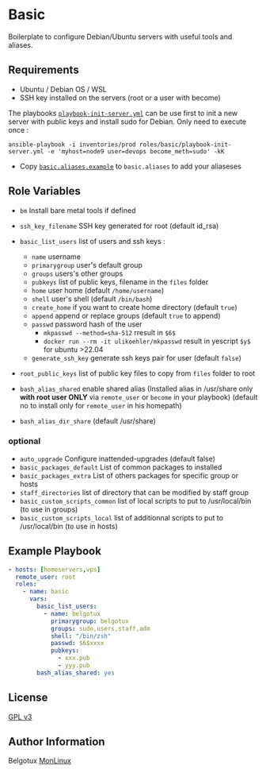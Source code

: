 Basic
=====

Boilerplate to configure Debian/Ubuntu servers with useful tools and aliases.

Requirements
------------

- Ubuntu / Debian OS / WSL
- SSH key installed on the servers (root or a user with become)

The playbooks [`playbook-init-server.yml`](playbook-init-server.yml) can be use first to init a new server with public keys and install sudo for Debian. Only need to execute once : 
```
ansible-playbook -i inventories/prod roles/basic/playbook-init-server.yml -e 'myhost=node9 user=devops become_meth=sudo' -kK
``` 

- Copy [`basic.aliases.example`](files/basic.aliases.example) to `basic.aliases` to add your aliaseses

Role Variables
--------------

- `bm` Install bare metal tools if defined
- `ssh_key_filename` SSH key generated for root (default id_rsa)

- `basic_list_users` list of users and ssh keys :
  - `name` username
  - `primarygroup` user's default group
  - `groups` users's other groups
  - `pubkeys` list of public keys, filename in the `files` folder 
  - `home` user home (default `/home/username`)
  - `shell` user's shell (default `/bin/bash`)
  - `create_home` if you want to create home directory (default `true`)
  - `append` append or replace groups (default `true` to append)
  - `passwd` password hash of the user 
    - `mkpasswd --method=sha-512` rresult in `$6$`
    - `docker run --rm -it ulikoehler/mkpasswd` result in yescript `$y$` for ubuntu >22.04
  - `generate_ssh_key` generate ssh keys pair for user (default `false`)
- `root_public_keys` list of public key files to copy from `files` folder to root

- `bash_alias_shared` enable shared alias (Installed alias in /usr/share only **with root user ONLY** via `remote_user` or `become` in your playbook) (default no to install only for `remote_user` in his homepath)
- `bash_alias_dir_share` (default /usr/share)

### optional
- `auto_upgrade` Configure inattended-upgrades (default false)
- `basic_packages_default` List of common packages to installed
- `basic_packages_extra` List of others packages for specific group or hosts
- `staff_directories` list of directory that can be modified by staff group
- `basic_custom_scripts_common` list of local scripts to put to /usr/local/bin (to use in groups)
- `basic_custom_scripts_local` list of additionnal scripts to put to /usr/local/bin (to use in hosts)

Example Playbook
----------------
```yml
- hosts: [homeservers,vps]
  remote_user: root
  roles:
    - name: basic
      vars: 
        basic_list_users:
          - name: belgotux
            primarygroup: belgotux
            groups: sudo,users,staff,adm
            shell: "/bin/zsh"
            passwd: $6$xxxx
            pubkeys:
              - xxx.pub
              - yyy.pub
        bash_alias_shared: yes
```

License
-------

[GPL v3](https://www.gnu.org/licenses/gpl-3.0.en.html)

Author Information
------------------

Belgotux
[MonLinux](https://www.monlinux.net)
